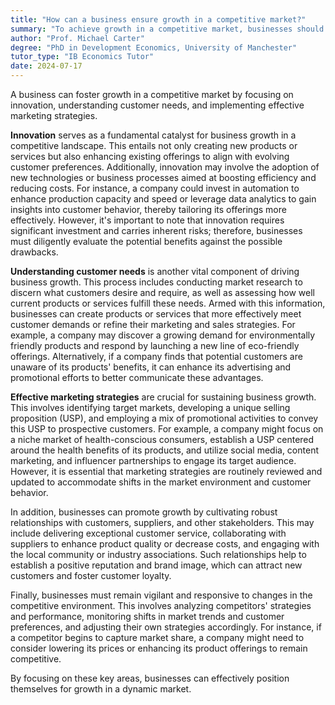 ```yaml
---
title: "How can a business ensure growth in a competitive market?"
summary: "To achieve growth in a competitive market, businesses should focus on innovation, understanding customer needs, and implementing effective marketing strategies."
author: "Prof. Michael Carter"
degree: "PhD in Development Economics, University of Manchester"
tutor_type: "IB Economics Tutor"
date: 2024-07-17
---
```


A business can foster growth in a competitive market by focusing on innovation, understanding customer needs, and implementing effective marketing strategies.

**Innovation** serves as a fundamental catalyst for business growth in a competitive landscape. This entails not only creating new products or services but also enhancing existing offerings to align with evolving customer preferences. Additionally, innovation may involve the adoption of new technologies or business processes aimed at boosting efficiency and reducing costs. For instance, a company could invest in automation to enhance production capacity and speed or leverage data analytics to gain insights into customer behavior, thereby tailoring its offerings more effectively. However, it's important to note that innovation requires significant investment and carries inherent risks; therefore, businesses must diligently evaluate the potential benefits against the possible drawbacks.

**Understanding customer needs** is another vital component of driving business growth. This process includes conducting market research to discern what customers desire and require, as well as assessing how well current products or services fulfill these needs. Armed with this information, businesses can create products or services that more effectively meet customer demands or refine their marketing and sales strategies. For example, a company may discover a growing demand for environmentally friendly products and respond by launching a new line of eco-friendly offerings. Alternatively, if a company finds that potential customers are unaware of its products' benefits, it can enhance its advertising and promotional efforts to better communicate these advantages.

**Effective marketing strategies** are crucial for sustaining business growth. This involves identifying target markets, developing a unique selling proposition (USP), and employing a mix of promotional activities to convey this USP to prospective customers. For example, a company might focus on a niche market of health-conscious consumers, establish a USP centered around the health benefits of its products, and utilize social media, content marketing, and influencer partnerships to engage its target audience. However, it is essential that marketing strategies are routinely reviewed and updated to accommodate shifts in the market environment and customer behavior.

In addition, businesses can promote growth by cultivating robust relationships with customers, suppliers, and other stakeholders. This may include delivering exceptional customer service, collaborating with suppliers to enhance product quality or decrease costs, and engaging with the local community or industry associations. Such relationships help to establish a positive reputation and brand image, which can attract new customers and foster customer loyalty.

Finally, businesses must remain vigilant and responsive to changes in the competitive environment. This involves analyzing competitors' strategies and performance, monitoring shifts in market trends and customer preferences, and adjusting their own strategies accordingly. For instance, if a competitor begins to capture market share, a company might need to consider lowering its prices or enhancing its product offerings to remain competitive. 

By focusing on these key areas, businesses can effectively position themselves for growth in a dynamic market.
    